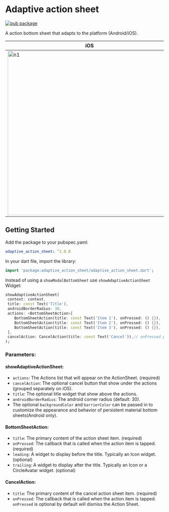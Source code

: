# Adaptive action sheet

[![pub package](https://img.shields.io/pub/v/adaptive_action_sheet.svg)](https://pub.dev/packages/adaptive_action_sheet)

A action bottom sheet that adapts to the platform (Android/iOS).

| iOS                                                                                                                                                         | Android                                                                                                                                                         |
| ----------------------------------------------------------------------------------------------------------------------------------------------------------- | --------------------------------------------------------------------------------------------------------------------------------------------------------------- |
| <img width="520" alt="n1" src="https://raw.githubusercontent.com/Daniel-Ioannou/flutter_adaptive_action_sheet/master/assets/ReadMe%20iOS%20Screenshot.png"> | <img width="497" alt="n2" src="https://raw.githubusercontent.com/Daniel-Ioannou/flutter_adaptive_action_sheet/master/assets/ReadMe%20Android%20Screenshot.png"> |

## Getting Started

Add the package to your pubspec.yaml:

```yaml
adaptive_action_sheet: ^2.0.0
```

In your dart file, import the library:

```Dart
import 'package:adaptive_action_sheet/adaptive_action_sheet.dart';
```

Instead of using a `showModalBottomSheet` use `showAdaptiveActionSheet` Widget:

```Dart
showAdaptiveActionSheet(
 context: context,
 title: const Text('Title'),
 androidBorderRadius: 30,
 actions: <BottomSheetAction>[
    BottomSheetAction(title: const Text('Item 1'), onPressed: () {}),
    BottomSheetAction(title: const Text('Item 2'), onPressed: () {}),
    BottomSheetAction(title: const Text('Item 3'), onPressed: () {}),
 ],
 cancelAction: CancelAction(title: const Text('Cancel')),// onPressed parameter is optional by default will dismiss the ActionSheet
);
```

### Parameters:

#### showAdaptiveActionSheet:

- `actions`: The Actions list that will appear on the ActionSheet. (required)
- `cancelAction`: The optional cancel button that show under the actions (grouped separately on iOS).
- `title`: The optional title widget that show above the actions.
- `androidBorderRadius`: The android corner radius (default: 30).
- The optional `backgroundColor` and `barrierColor` can be passed in to customize the appearance and behavior of persistent material bottom sheets(Android only).

#### BottomSheetAction:

- `title`: The primary content of the action sheet item. (required)
- `onPressed`: The callback that is called when the action item is tapped. (required)
- `leading`: A widget to display before the title. Typically an Icon widget. (optional)
- `trailing`: A widget to display after the title. Typically an Icon or a CircleAvatar widget. (optional)

#### CancelAction:

- `title`: The primary content of the cancel action sheet item. (required)
- `onPressed`: The callback that is called when the action item is tapped. `onPressed` is optional by default will dismiss the Action Sheet.
